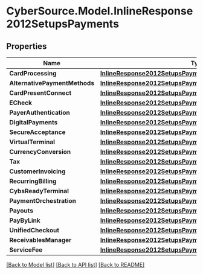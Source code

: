 # CyberSource.Model.InlineResponse2012SetupsPayments
## Properties

Name | Type | Description | Notes
------------ | ------------- | ------------- | -------------
**CardProcessing** | [**InlineResponse2012SetupsPaymentsCardProcessing**](InlineResponse2012SetupsPaymentsCardProcessing.md) |  | [optional] 
**AlternativePaymentMethods** | [**InlineResponse2012SetupsPaymentsAlternativePaymentMethods**](InlineResponse2012SetupsPaymentsAlternativePaymentMethods.md) |  | [optional] 
**CardPresentConnect** | [**InlineResponse2012SetupsPaymentsCardProcessing**](InlineResponse2012SetupsPaymentsCardProcessing.md) |  | [optional] 
**ECheck** | [**InlineResponse2012SetupsPaymentsCardProcessing**](InlineResponse2012SetupsPaymentsCardProcessing.md) |  | [optional] 
**PayerAuthentication** | [**InlineResponse2012SetupsPaymentsCardProcessing**](InlineResponse2012SetupsPaymentsCardProcessing.md) |  | [optional] 
**DigitalPayments** | [**InlineResponse2012SetupsPaymentsDigitalPayments**](InlineResponse2012SetupsPaymentsDigitalPayments.md) |  | [optional] 
**SecureAcceptance** | [**InlineResponse2012SetupsPaymentsCardProcessing**](InlineResponse2012SetupsPaymentsCardProcessing.md) |  | [optional] 
**VirtualTerminal** | [**InlineResponse2012SetupsPaymentsCardProcessing**](InlineResponse2012SetupsPaymentsCardProcessing.md) |  | [optional] 
**CurrencyConversion** | [**InlineResponse2012SetupsPaymentsCardProcessing**](InlineResponse2012SetupsPaymentsCardProcessing.md) |  | [optional] 
**Tax** | [**InlineResponse2012SetupsPaymentsDigitalPayments**](InlineResponse2012SetupsPaymentsDigitalPayments.md) |  | [optional] 
**CustomerInvoicing** | [**InlineResponse2012SetupsPaymentsDigitalPayments**](InlineResponse2012SetupsPaymentsDigitalPayments.md) |  | [optional] 
**RecurringBilling** | [**InlineResponse2012SetupsPaymentsCardProcessing**](InlineResponse2012SetupsPaymentsCardProcessing.md) |  | [optional] 
**CybsReadyTerminal** | [**InlineResponse2012SetupsPaymentsCardProcessing**](InlineResponse2012SetupsPaymentsCardProcessing.md) |  | [optional] 
**PaymentOrchestration** | [**InlineResponse2012SetupsPaymentsDigitalPayments**](InlineResponse2012SetupsPaymentsDigitalPayments.md) |  | [optional] 
**Payouts** | [**InlineResponse2012SetupsPaymentsCardProcessing**](InlineResponse2012SetupsPaymentsCardProcessing.md) |  | [optional] 
**PayByLink** | [**InlineResponse2012SetupsPaymentsDigitalPayments**](InlineResponse2012SetupsPaymentsDigitalPayments.md) |  | [optional] 
**UnifiedCheckout** | [**InlineResponse2012SetupsPaymentsDigitalPayments**](InlineResponse2012SetupsPaymentsDigitalPayments.md) |  | [optional] 
**ReceivablesManager** | [**InlineResponse2012SetupsPaymentsDigitalPayments**](InlineResponse2012SetupsPaymentsDigitalPayments.md) |  | [optional] 
**ServiceFee** | [**InlineResponse2012SetupsPaymentsCardProcessing**](InlineResponse2012SetupsPaymentsCardProcessing.md) |  | [optional] 

[[Back to Model list]](../README.md#documentation-for-models) [[Back to API list]](../README.md#documentation-for-api-endpoints) [[Back to README]](../README.md)


